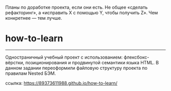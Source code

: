 
Планы по доработке проекта, если они есть. Не общее «сделать рефакторинг», а «исправить X с
 помощью Y, чтобы получить Z». Чем конкретнее — тем лучше.



# **how-to-learn**


------

Одностраничный учебный проект с использованием: флексбокс-вёрстки, позиционирования и продвинутой семантики языка HTML.
В данном задании переоформили файловую структуру проекта по правилам Nested БЭМ.


ссылка: https://89373611988.github.io/how-to-learn/

